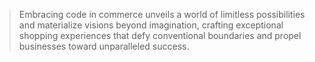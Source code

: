 > Embracing code in commerce unveils a world of limitless possibilities and materialize visions beyond imagination, crafting exceptional shopping experiences that defy conventional boundaries and propel businesses toward unparalleled success.


